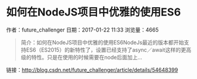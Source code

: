 # 如何在NodeJS项目中优雅的使用ES6
作者：future_challenger
日期：2017-01-22 11:33
浏览量：4665
> 简介：如何在NodeJS项目中优雅的使用ES6NodeJs最近的版本都开始支持ES6（ES2015）的新特性了，设置已经支持了async／await这样的更高级的特性。只是在使用的时候需要在node后面加上...

 链接：http://blog.csdn.net/future_challenger/article/details/54648399
